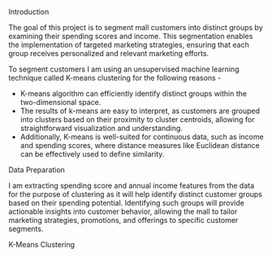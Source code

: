 Introduction

The goal of this project is to segment mall customers into distinct groups by examining their spending scores and income. 
This segmentation enables the implementation of targeted marketing strategies, ensuring that each group receives personalized and relevant marketing efforts.

To segment customers I am using an unsupervised machine learning technique called K-means clustering for the following reasons -
- K-means algorithm can efficiently identify distinct groups within the two-dimensional space. 
- The results of k-means are easy to interpret, as customers are grouped into clusters based on their proximity to cluster centroids, allowing for straightforward visualization and understanding.
- Additionally, K-means is well-suited for continuous data, such as income and spending scores, where distance measures like Euclidean distance can be effectively used to define similarity.

Data Preparation 

I am extracting spending score and annual income features from the data for the purpose of clustering as it will help identify distinct customer groups based on their spending potential. 
Identifying such groups will provide actionable insights into customer behavior, allowing the mall to tailor marketing strategies, promotions, and offerings to specific customer segments.

K-Means Clustering 



